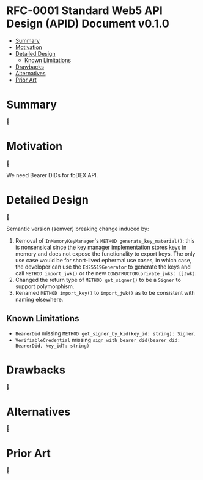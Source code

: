 # RFC-0001 Standard Web5 API Design (APID) Document v0.1.0 <!-- omit in toc -->

- [Summary](#summary)
- [Motivation](#motivation)
- [Detailed Design](#detailed-design)
  - [Known Limitations](#known-limitations)
- [Drawbacks](#drawbacks)
- [Alternatives](#alternatives)
- [Prior Art](#prior-art)

# Summary

🚧

# Motivation

🚧

We need Bearer DIDs for tbDEX API.

# Detailed Design

🚧

Semantic version (semver) breaking change induced by:

1. Removal of `InMemoryKeyManager`'s `METHOD generate_key_material()`: this is nonsensical since the key manager implementation stores keys in memory and does not expose the functionality to export keys. The only use case would be for short-lived ephermal use cases, in which case, the developer can use the `Ed25519Generator` to generate the keys and call `METHOD import_jwk()` or the new `CONSTRUCTOR(private_jwks: []Jwk)`.
2. Changed the return type of `METHOD get_signer()` to be a `Signer` to support polymorphism.
3. Renamed `METHOD import_key()` to `import_jwk()` as to be consistent with naming elsewhere.

## Known Limitations

- `BearerDid` missing `METHOD get_signer_by_kid(key_id: string): Signer`.
- `VerifiableCredential` missing `sign_with_bearer_did(bearer_did: BearerDid, key_id?: string)`

# Drawbacks

🚧

# Alternatives

🚧

# Prior Art

🚧